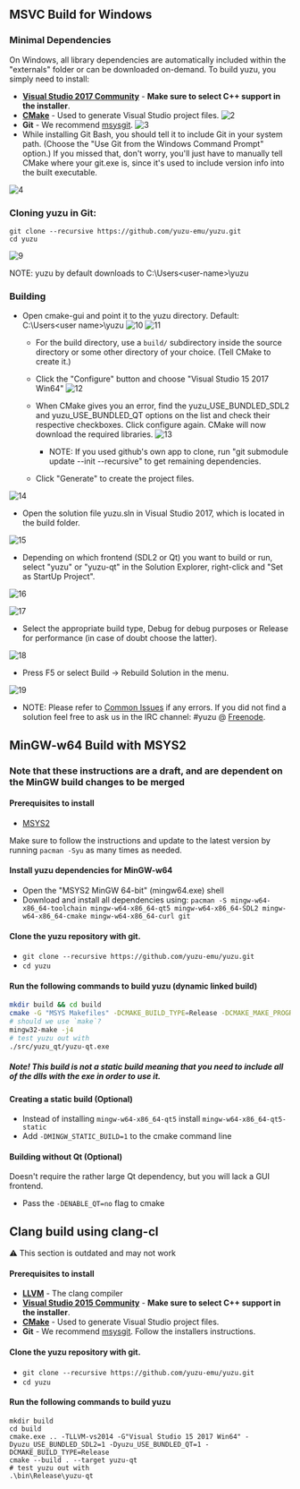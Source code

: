 ## MSVC Build for Windows
### Minimal Dependencies
On Windows, all library dependencies are automatically included within the "externals" folder or can be downloaded on-demand. To build yuzu, you simply need to install:

* **[Visual Studio 2017 Community](https://www.visualstudio.com/products/visual-studio-community-vs)** - **Make sure to select C++ support in the installer**.
* **[CMake](http://www.cmake.org/cmake/resources/software.html)** - Used to generate Visual Studio project files.
![2](http://i.imgur.com/vSIXMHd.jpg)
* **Git** - We recommend [msysgit](http://msysgit.github.io/).
![3](http://i.imgur.com/joCBhIB.jpg)
* While installing Git Bash, you should tell it to include Git in your system path. (Choose the "Use Git from the Windows Command Prompt" option.) If you missed that, don't worry, you'll just have to manually tell CMake where your git.exe is, since it's used to include version info into the built executable.

![4](http://i.imgur.com/th8sFud.jpg)


### Cloning yuzu in Git:

```
git clone --recursive https://github.com/yuzu-emu/yuzu.git
cd yuzu
```
![9](http://i.imgur.com/Yb5ahlL.jpg)

NOTE: yuzu by default downloads to C:\Users\<user-name>\yuzu

### Building
* Open cmake-gui and point it to the yuzu directory. Default: C:\Users\<user name>\yuzu
![10](http://i.imgur.com/uFKhnKO.jpg)
![11](http://i.imgur.com/DeafFmS.jpg)
  * For the build directory, use a `build/` subdirectory inside the source directory or some other directory of your choice. (Tell CMake to create it.)

  * Click the "Configure" button and choose "Visual Studio 15 2017 Win64"
![12](http://i.imgur.com/RvVcyCP.jpg)

  * When CMake gives you an error, find the yuzu_USE_BUNDLED_SDL2 and yuzu_USE_BUNDLED_QT options on the list and check their respective checkboxes. Click configure again. CMake will now download the required libraries.
![13](http://i.imgur.com/nyHvJSJ.jpg)
    * NOTE: If you used github's own app to clone, run "git submodule update --init --recursive" to get remaining dependencies.
  * Click "Generate" to create the project files.

![14](http://i.imgur.com/CkZgD4p.jpg)

* Open the solution file yuzu.sln in Visual Studio 2017, which is located in the build folder.

![15](http://i.imgur.com/sCWIZcK.jpg)

  * Depending on which frontend (SDL2 or Qt) you want to build or run, select "yuzu" or "yuzu-qt" in the Solution Explorer, right-click and "Set as StartUp Project".

![16](http://i.imgur.com/0Bvz9za.jpg)

![17](http://i.imgur.com/FkuAwd8.jpg)

  * Select the appropriate build type, Debug for debug purposes or Release for performance (in case of doubt choose the latter).

![18](http://i.imgur.com/Gqifkc0.jpg)

  * Press F5 or select Build → Rebuild Solution in the menu.

![19](http://i.imgur.com/7ro9uSB.jpg)

* NOTE: Please refer to [Common Issues](https://github.com/yuzu-emu/yuzu/wiki/Common-Issues) if any errors. If you did not find a solution feel free to ask us in the IRC channel: #yuzu @ [Freenode](https://webchat.freenode.net/).

## MinGW-w64 Build with MSYS2

### Note that these instructions are a draft, and are dependent on the MinGW build changes to be merged

#### Prerequisites to install
 * [MSYS2](http://msys2.github.io/)

Make sure to follow the instructions and update to the latest version by running `pacman -Syu` as many times as needed.

#### Install yuzu dependencies for MinGW-w64
 * Open the "MSYS2 MinGW 64-bit" (mingw64.exe) shell
 * Download and install all dependencies using: `pacman -S mingw-w64-x86_64-toolchain mingw-w64-x86_64-qt5 mingw-w64-x86_64-SDL2 mingw-w64-x86_64-cmake mingw-w64-x86_64-curl git`

#### Clone the yuzu repository with git.

 * `git clone --recursive https://github.com/yuzu-emu/yuzu.git`
 * `cd yuzu`

#### Run the following commands to build yuzu (dynamic linked build)
```bash
mkdir build && cd build
cmake -G "MSYS Makefiles" -DCMAKE_BUILD_TYPE=Release -DCMAKE_MAKE_PROGRAM=mingw32-make -DCMAKE_CXX_FLAGS="-DMICROPROFILE_ENABLED=0" -DUSE_SYSTEM_CURL=1 ..
# should we use `make`?
mingw32-make -j4
# test yuzu out with
./src/yuzu_qt/yuzu-qt.exe
```

##### Note! This build is not a static build meaning that you need to include all of the dlls with the exe in order to use it.

#### Creating a static build (Optional)

  * Instead of installing `mingw-w64-x86_64-qt5` install `mingw-w64-x86_64-qt5-static`
  * Add `-DMINGW_STATIC_BUILD=1` to the cmake command line

#### Building without Qt (Optional)

Doesn't require the rather large Qt dependency, but you will lack a GUI frontend.

* Pass the `-DENABLE_QT=no` flag to cmake


## Clang build using clang-cl

:warning: This section is outdated and may not work

#### Prerequisites to install
 * **[LLVM](http://releases.llvm.org/download.html#3.9.0)** - The clang compiler
 * **[Visual Studio 2015 Community](https://www.visualstudio.com/products/visual-studio-community-vs)** - **Make sure to select C++ support in the installer**.
 * **[CMake](http://www.cmake.org/cmake/resources/software.html)** - Used to generate Visual Studio project files.
 * **Git** - We recommend [msysgit](http://msysgit.github.io/).
Follow the installers instructions.

#### Clone the yuzu repository with git.

 * `git clone --recursive https://github.com/yuzu-emu/yuzu.git`
 * `cd yuzu`

#### Run the following commands to build yuzu 
```
mkdir build
cd build
cmake.exe .. -TLLVM-vs2014 -G"Visual Studio 15 2017 Win64" -Dyuzu_USE_BUNDLED_SDL2=1 -Dyuzu_USE_BUNDLED_QT=1 -DCMAKE_BUILD_TYPE=Release
cmake --build . --target yuzu-qt
# test yuzu out with
.\bin\Release\yuzu-qt 
```